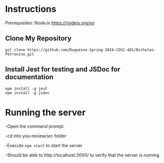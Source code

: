 # Instructions

Prerequisites:
NodeJs https://nodejs.org/en 

## Clone My Repository
```
git clone https://github.com/Duquesne-Spring-2024-COSC-481/Nicholas-Petronino.git
```

## Install Jest for testing and JSDoc for documentation
```
npm install -g jest
npm install -g jsdoc
```

# Running the server

-Open the command prompt.

-cd into you-review/src folder

-Execute `npm start` to start the server

-Should be able to  http://localhost:3000/ to verify that the server is running

